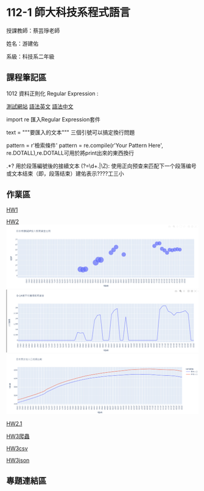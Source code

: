 # 112-1 師大科技系程式語言


授課教師：蔡芸琤老師


姓名：游建佑


系級：科技系二年級


## 課程筆記區

1012 資料正則化 Regular Expression : 

[測試網站](https://regexr.com/)  [語法英文](http://perso.ens-lyon.fr/lise.vaudor/strings-et-expressions-regulieres/?fbclid=IwAR0IHvNKp43Qrfo0TqpolYPpMUfViSrCBDY8SmBveKm01yZ6PzHPxspVaNI)  [語法中文](http://www.vixual.net/blog/archives/211)


import re 匯入Regular Expression套件

text = """要匯入的文本"""  三個引號可以搞定換行問題

pattern = r'檢索條件'  pattern = re.compile(r'Your Pattern Here', re.DOTALL),re.DOTALL可用於將print出來的東西換行

.*?  用於段落編號後的接續文本  (?=\d+\.|\Z): 使用正向预查来匹配下一个段落编号或文本结束（即，段落结束）建佑表示????工三小


## 作業區
[HW1](https://colab.research.google.com/drive/1yXtT4luoalVF8kJ3dLoWcpSMCYhfRzgg?hl=zh-tw)

[HW2](105task2.ipynb)
![問題1](105/1.png)
![問題1](105/2.png)
![問題1](105/3.png)

[HW2.1](二下午通識/hw11.ipynb)

[HW3爬蟲](HW3爬蟲/hw3.ipynb)

[HW3csv](HW3爬蟲/anime_data.csv)

[HW3json](HW3爬蟲/anime_data.json)
## 專題連結區
